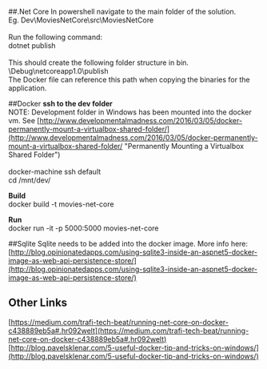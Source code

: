 ##.Net Core
In powershell navigate to the main folder of the solution. </br>
Eg. Dev\MoviesNetCore\src\MoviesNetCore
</br>
</br>
Run the following command:
</br>
dotnet publish
</br>
</br>
This should create the following folder structure in bin. </br>
\Debug\netcoreapp1.0\publish
</br>
The Docker file can reference this path when copying the binaries for the application.

##Docker
**ssh to the dev folder**</br>
NOTE: Development folder in Windows has been mounted into the docker vm. See [http://www.developmentalmadness.com/2016/03/05/docker-permanently-mount-a-virtualbox-shared-folder/](http://www.developmentalmadness.com/2016/03/05/docker-permanently-mount-a-virtualbox-shared-folder/ "Permanently Mounting a Virtualbox Shared Folder") </br>
</br>
docker-machine ssh default </br> 
cd /mnt/dev/

**Build**</br>
  docker build -t movies-net-core 

**Run**</br>
  docker run -it -p 5000:5000 movies-net-core

##Sqlite
Sqlite needs to be added into the docker image.  More info here: </br>
[http://blog.opinionatedapps.com/using-sqlite3-inside-an-aspnet5-docker-image-as-web-api-persistence-store/](http://blog.opinionatedapps.com/using-sqlite3-inside-an-aspnet5-docker-image-as-web-api-persistence-store/)

## Other Links
[https://medium.com/trafi-tech-beat/running-net-core-on-docker-c438889eb5a#.hr092welt](https://medium.com/trafi-tech-beat/running-net-core-on-docker-c438889eb5a#.hr092welt)
</br>
[http://blog.pavelsklenar.com/5-useful-docker-tip-and-tricks-on-windows/](http://blog.pavelsklenar.com/5-useful-docker-tip-and-tricks-on-windows/)